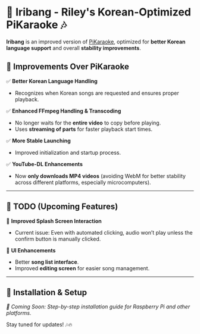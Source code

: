 # 🎤 Iribang - Riley's Korean-Optimized PiKaraoke 🎶

**Iribang** is an improved version of [PiKaraoke](https://github.com/vicwomg/pikaraoke), optimized for **better Korean language support** and overall **stability improvements**.

## 🚀 Improvements Over PiKaraoke
✅ **Better Korean Language Handling**  
   - Recognizes when Korean songs are requested and ensures proper playback.  

✅ **Enhanced FFmpeg Handling & Transcoding**  
   - No longer waits for the **entire video** to copy before playing.  
   - Uses **streaming of parts** for faster playback start times.  

✅ **More Stable Launching**  
   - Improved initialization and startup process.  

✅ **YouTube-DL Enhancements**  
   - Now **only downloads MP4 videos** (avoiding WebM for better stability across different platforms, especially microcomputers).  

---

## 📌 TODO (Upcoming Features)
🔹 **Improved Splash Screen Interaction**  
   - Current issue: Even with automated clicking, audio won’t play unless the confirm button is manually clicked.  

🔹 **UI Enhancements**  
   - Better **song list interface**.  
   - Improved **editing screen** for easier song management.  

---

## 🎵 Installation & Setup
_🚧 Coming Soon: Step-by-step installation guide for Raspberry Pi and other platforms._

Stay tuned for updates! 🎶🔥
